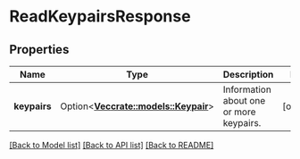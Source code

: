 # ReadKeypairsResponse

## Properties

Name | Type | Description | Notes
------------ | ------------- | ------------- | -------------
**keypairs** | Option<[**Vec<crate::models::Keypair>**](Keypair.md)> | Information about one or more keypairs. | [optional]

[[Back to Model list]](../README.md#documentation-for-models) [[Back to API list]](../README.md#documentation-for-api-endpoints) [[Back to README]](../README.md)


